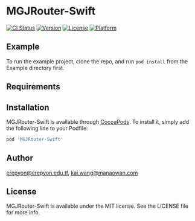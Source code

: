 # MGJRouter-Swift

[![CI Status](https://img.shields.io/travis/erepyon@erepyon.edu.tf/MGJRouter-Swift.svg?style=flat)](https://travis-ci.org/erepyon@erepyon.edu.tf/MGJRouter-Swift)
[![Version](https://img.shields.io/cocoapods/v/MGJRouter-Swift.svg?style=flat)](https://cocoapods.org/pods/MGJRouter-Swift)
[![License](https://img.shields.io/cocoapods/l/MGJRouter-Swift.svg?style=flat)](https://cocoapods.org/pods/MGJRouter-Swift)
[![Platform](https://img.shields.io/cocoapods/p/MGJRouter-Swift.svg?style=flat)](https://cocoapods.org/pods/MGJRouter-Swift)

## Example

To run the example project, clone the repo, and run `pod install` from the Example directory first.

## Requirements

## Installation

MGJRouter-Swift is available through [CocoaPods](https://cocoapods.org). To install
it, simply add the following line to your Podfile:

```ruby
pod 'MGJRouter-Swift'
```

## Author

erepyon@erepyon.edu.tf, kai.wang@manaowan.com

## License

MGJRouter-Swift is available under the MIT license. See the LICENSE file for more info.
